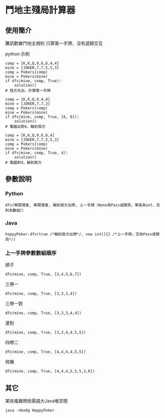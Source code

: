 # 鬥地主殘局計算器

## 使用簡介
騰訊歡樂鬥地主規則
只算第一手牌，沒有遞歸交互

python 示例

```
comp = [K,K,Q,9,6,6,4,4]
mine = [JOKER,7,7,5,5,3]
comp = Pokers(comp)
mine = Pokers(mine)
if dfs(mine, comp, True):
    solution()
# 我方先出，計算第一手牌
```

```
comp = [K,K,Q,9,4,4]
mine = [JOKER,7,7,3]
comp = Pokers(comp)
mine = Pokers(mine)
if dfs(mine, comp, True, [6, 6]):
    solution()
# 電腦出對6，輪到我方
```

```
comp = [K,K,Q,9,6,6,4]
mine = [JOKER,7,7,5,5,3]
comp = Pokers(comp)
mine = Pokers(mine)
if dfs(mine, comp, True, 4):
    solution()
# 電腦對4，輪到我方
```

## 參數說明
### Python
```
dfs(無需理會, 無需理會, 輪到我方出牌, 上一手牌（None為Pass或開局，單張為int，否則為數組））
```
### Java
```
happyPoker.dfs(true /*輪到我方出牌*/, new int[]{} /*上一手牌，空為Pass或開局*/)
```

### 上一手牌參數數組順序
順子
```
dfs(mine, comp, True, [3,4,5,6,7])
```
三帶一
```
dfs(mine, comp, True, [3,3,3,4])
```
三帶一對
```
dfs(mine, comp, True, [3,3,3,4,4])
```
連對
```
dfs(mine, comp, True, [3,3,4,4,5,5])
```
四帶二
```
dfs(mine, comp, True, [4,4,4,4,5,5])
```
飛機
```
dfs(mine, comp, True, [4,4,4,5,5,5,3,6])
```

## 其它
某些複雜牌局需調大Java堆空間
```
java -Xmx8g HappyPoker
```
